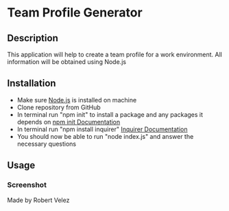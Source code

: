 # Team Profile Generator

## Description
This application will help to create a team profile for a work environment. All information will be obtained using Node.js

## Installation
- Make sure [Node.js](https://nodejs.org/en/download/) is  installed on machine
- Clone repository from GitHub
- In terminal run "npm init" to install a package and any packages it depends on [npm init Documentation](https://docs.npmjs.com/cli/v8/commands/npm-init)
- In terminal run "npm install inquirer" [Inquirer Documentation](https://www.npmjs.com/package/inquirer?activeTab=readme#installation)
- You should now be able to run "node index.js" and answer the necessary questions

## Usage

### Screenshot

Made by Robert Velez